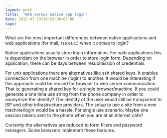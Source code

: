 ```yaml
---
layout: post
title:  "Web versus native app login"
date: 2012-07-13T16:53:00+02:00
tags:
---
```


What are the most important differences between native applications and web applications (for mail, rss et.c.) when it comes to login?

Native applications usually store login information. For web applications this is dependant on the browser in order to store login form. Depending on application, there can be days between resubmission of credentials.

For unix applications there are alternatives like ssh shared keys. It enables connection from one machine (login) to another. It would be interesting if this approach could be reused for browser to web server communication. That is: generating a shared key for a single browser/machine. If you could generate a one time use string from the phone company in order to anonymize the identity? The identity of the user would still be transparent to ISP and other infrastructure providers. The setup to use a site from a new machine/login would be a hassle. For single use scenario: Maybe one session tokens sent to the phone when you are at an internet cafe?

Currently the alternatives are reduced to form fillers and password managers. Some browsers implement these features.
